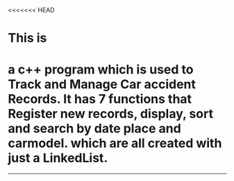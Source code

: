 <<<<<<< HEAD
# This is 
a c++ program which is used to Track and Manage Car accident Records. It has 7 functions that Register new records, display, sort and search by date place and carmodel. which  are  all created with just a LinkedList. 
=======
---